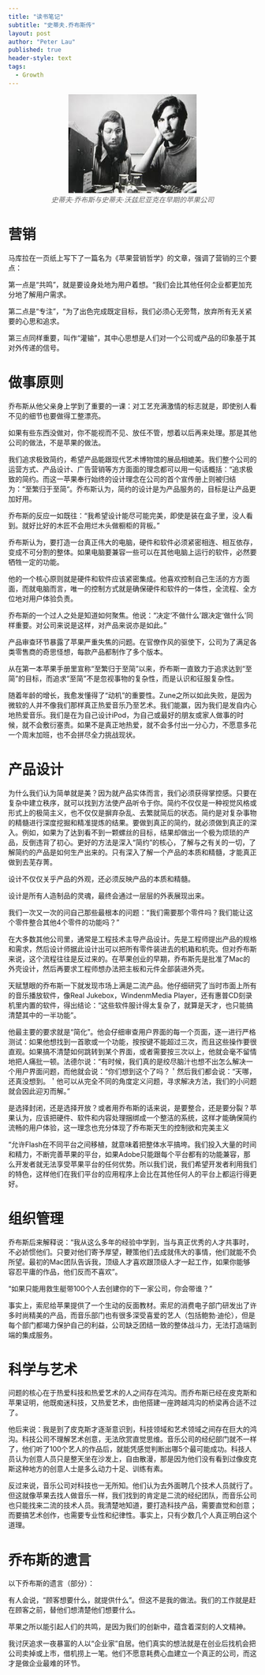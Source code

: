```yaml
---
title: "读书笔记"
subtitle: "史蒂夫.乔布斯传"
layout: post
author: "Peter Lau"
published: true
header-style: text
tags:
  - Growth
---
```



<figure style="text-align: center">
    <img class="Steve Jobs and Steve Wozniak" src="./images/steve_jobs_and_wozniak.jpeg" width="260" height="200">
    <figcaption style="font-style: italic; color: #666;">史蒂夫·乔布斯与史蒂夫·沃兹尼亚克在早期的苹果公司</figcaption>
</figure>

# 营销

马库拉在一页纸上写下了一篇名为《苹果营销哲学》的文章，强调了营销的三个要点：

第一点是“共鸣”，就是要设身处地为用户着想。“我们会比其他任何企业都更加充分地了解用户需求。

第二点是“专注”，“为了出色完成既定目标，我们必须心无旁骛，放弃所有无关紧要的心思和追求。

第三点同样重要，叫作“灌输”，其中心思想是人们对一个公司或产品的印象基于其对外传递的信号。


# 做事原则

乔布斯从他父亲身上学到了重要的一课：对工艺充满激情的标志就是，即使别人看不见的细节也要做得工整漂亮。

如果有些东西没做对，你不能视而不见、放任不管，想着以后再来处理。那是其他公司的做法，不是苹果的做法。

我们追求极致简约，希望产品能跟现代艺术博物馆的展品相媲美。我们整个公司的运营方式、产品设计、广告营销等方方面面的理念都可以用一句话概括：“追求极致的简约。而这一苹果奉行始终的设计理念在公司的首个宣传册上则被归结为：“至繁归于至简“。乔布斯认为，简约的设计是为产品服务的，目标是让产品更加好用。

乔布斯的反应一如既往：“我希望设计能尽可能完美，即使是装在盒子里，没人看到。就好比好的木匠不会用烂木头做橱柜的背板。”

乔布斯认为，要打造一台真正伟大的电脑，硬件和软件必须紧密相连、相互依存，变成不可分割的整体。如果电脑要兼容一些可以在其他电脑上运行的软件，必然要牺牲一定的功能。

他的一个核心原则就是硬件和软件应该紧密集成。他喜欢控制自己生活的方方面面，而就电脑而言，唯一的控制方式就是确保硬件和软件的一体性，全流程、全方位地对用户体验负责。

乔布斯的一个过人之处是知道如何聚焦。他说：“决定‘不做什么’跟决定‘做什么’同样重要。对公司来说是这样，对产品来说亦是如此。”

产品审查环节暴露了苹果严重失焦的问题。在官僚作风的驱使下，公司为了满足各类零售商的奇思怪想，每款产品都制作了多个版本。

从在第一本苹果手册里宣称“至繁归于至简”以来，乔布斯一直致力于追求达到“至简”的目标，而追求“至简”不是忽视事物的复杂性，而是认识和征服复杂性。

随着年龄的增长，我愈发懂得了“动机”的重要性。Zune之所以如此失败，是因为微软的人并不像我们那样真正热爱音乐乃至艺术。我们能赢，因为我们是发自内心地热爱音乐。我们是在为自己设计iPod，为自己或最好的朋友或家人做事的时候，就不会敷衍塞责。如果不是真正地热爱，就不会多付出一分心力，不愿意多花一个周末加班，也不会拼尽全力挑战现状。


# 产品设计


为什么我们认为简单就是美？因为就产品实体而言，我们必须获得掌控感。只要在复杂中建立秩序，就可以找到方法使产品听令于你。简约不仅仅是一种视觉风格或形式上的极简主义，也不仅仅是摒弃杂乱、去繁就简后的状态。简约是对复杂事物的精髓进行深度挖掘和精准提炼的结果。要做到真正的简约，就必须做到真正的深入。例如，如果为了达到看不到一颗螺丝的目标，结果却做出一个极为烦琐的产品，反倒违背了初心。更好的方法是深入“简约”的核心，了解与之有关的一切，了解简约的产品是如何生产出来的。只有深入了解一个产品的本质和精髓，才能真正做到去芜存菁。

设计不仅仅关乎产品的外观，还必须反映产品的本质和精髓。

设计是所有人造制品的灵魂，最终会通过一层层的外表展现出来。

我们一次又一次的问自己那些最根本的问题：“我们需要那个零件吗？我们能让这个零件整合其他4个零件的功能吗？”

在大多数其他公司里，通常是工程技术主导产品设计。先是工程师提出产品的规格和需求，然后设计师据此设计出可以把所有零件装进去的机箱和机壳。但对乔布斯来说，这个流程往往是反过来的。在苹果创业的早期，乔布斯先是批准了Mac的外壳设计，然后再要求工程师想办法把主板和元件全部装进外壳。

天赋慧眼的乔布斯一下就发现市场上满是二流产品。他仔细研究了当时市面上所有的音乐播放软件，像Real Jukebox，WindenmMedia Player，还有惠普CD刻录机里内置的软件，得出结论：“这些软件服计得太复杂了，就算是天才，也只能搞清楚其中的一半功能”。

他最主要的要求就是“简化”。他会仔细审查用户界面的每一个页面，逐一进行严格测试：如果他想找到一首歌或一个功能，按按键不能超过三次，而且这些操作要很直观。如果搞不清楚如何跳转到某个界面，或者需要按三次以上，他就会毫不留情地把人痛批一顿。法德尔说：“有时候，我们真的是绞尽脑汁也想不出怎么解决一个用户界面问题，而他就会说：“你们想到这个了吗？＇然后我们都会说：“天哪，还真没想到。＇他可以从完全不同的角度定义问题，寻求解决方法，我们的小问题就会因此迎刃而解。”

是选择封闭，还是选择开放？或者用乔布斯的话来说，是要整合，还是要分裂？苹果认为，应该把硬件、软件和内容处理捆绑成一个整洁的系统，这样才能确保简约流畅的用户体验，这一理念也充分体现了乔布斯天生的控制欲和完美主义

“允许Flash在不同平台之间移植，就意味着把整体水平搞垮。我们投入大量的时间和精力，不断完善苹果的平台，如果Adobe只能跟每个平台都有的功能兼容，那么开发者就无法享受苹果平台的任何优势。所以我们说，我们希望开发者利用我们的特色，这样他们在我们平台的应用程序上会比在其他任何人的平台上都运行得更好。


# 组织管理

乔布斯后来解释说：“我从这么多年的经验中学到，当与真正优秀的人才共事时，不必娇惯他们。只要对他们寄予厚望，鞭策他们去成就伟大的事情，他们就能不负所望。最初的Mac团队告诉我，顶级人才喜欢跟顶级人才一起工作，如果你能够容忍平庸的作品，他们反而不喜欢”。

“如果只能用救生艇带100个人去创建你的下一家公司，你会带谁？”

事实上，索尼给苹果提供了一个生动的反面教材。索尼的消费电子部门研发出了许多时尚精美的产品，而音乐部门也有很多深受喜爱的艺人（包括鲍勃·迪伦），但是每个部门都竭力保护自己的利益，公司缺乏团结一致的整体战斗力，无法打造端到端的集成服务。


# 科学与艺术

问题的核心在于热爱科技和热爱艺术的人之间存在鸿沟。而乔布斯已经在皮克斯和苹果证明，他既痴迷科技，又热爱艺术，由他搭建一座跨越鸿沟的桥梁再合适不过了。

他后来说：我是到了皮克斯才逐渐意识到，科技领域和艺术领域之间存在巨大的鸿沟。科技公司不理解艺术创意，无法欣赏直觉思维。音乐公司的经纪部门就不一样了，他们听了100个艺人的作品后，就能凭感觉判断出哪5个最可能成功。科技人员认为创意人员只是整天坐在沙发上，自由散漫，那是因为他们没有看到过像皮克斯这种地方的创意人士是多么动力十足、训练有素。

反过来说，音乐公司对科技也一无所知。他们认为去外面聘几个技术人员就行了。但这就像苹果去找人做音乐一样，我们找到的肯定是二流的经纪团队，而音乐公司也只能找来二流的技术人员。我清楚地知道，要打造科技产品，需要直觉和创意；而要搞艺术创作，也需要专业性和纪律性。事实上，只有少数几个人真正明白这个道理。


# 乔布斯的遗言

以下乔布斯的遗言（部分）：

有人会说，“顾客想要什么，就提供什么”。但这不是我的做法。我们的工作就是赶在顾客之前，替他们想清楚他们想要什么。

苹果之所以能引起人们的共鸣，是因为我们的创新中，蕴含着深刻的人文精神。

我讨厌追求一夜暴富的人以“企业家”自居。他们真实的想法就是在创业后找机会把公司卖掉或上市，借机捞上一笔。他们不愿意耗费心血建立一个真正的公司，而这才是做企业最难的环节。



